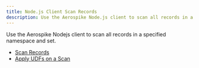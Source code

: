 ```yaml
---
title: Node.js Client Scan Records
description: Use the Aerospike Node.js client to scan all records in a specified namespace and set. 
---
```


Use the Aerospike Nodejs client to scan all records in a specified namespace and set.

- [Scan Records](/docs/client/nodejs/usage/scan/scan.html)
- [Apply UDFs on a Scan](/docs/client/nodejs/usage/scan/scan_udf.html)

